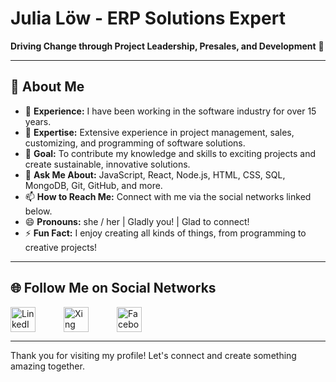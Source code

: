 # Julia Löw - ERP Solutions Expert 

**Driving Change through Project Leadership, Presales, and Development** 👋

---

## 🚀 About Me

- 🔭 **Experience:** I have been working in the software industry for over 15 years.
- 🌱 **Expertise:** Extensive experience in project management, sales, customizing, and programming of software solutions.
- 👯 **Goal:** To contribute my knowledge and skills to exciting projects and create sustainable, innovative solutions.
- 💬 **Ask Me About:** JavaScript, React, Node.js, HTML, CSS, SQL, MongoDB, Git, GitHub, and more.
- 📫 **How to Reach Me:** Connect with me via the social networks linked below.
- 😄 **Pronouns:** she / her | Gladly you! | Glad to connect!
- ⚡ **Fun Fact:** I enjoy creating all kinds of things, from programming to creative projects!

---

## 🌐 Follow Me on Social Networks

<div style="display: flex; gap: 45px;">
    <a href="https://www.linkedin.com/in/julia-löw" target="_blank">
        <img src="https://upload.wikimedia.org/wikipedia/commons/c/ca/LinkedIn_logo_initials.png" alt="LinkedIn" width="40"/>
    </a>
    <a href="https://www.xing.com/profile/Julia_Loew4" target="_blank">
        <img src="https://www.designenlassen.de/blog/wp-content/uploads/2024/03/Xing.png" alt="Xing" width="40"/>
    </a>
    <a href="https://www.facebook.com/JuliaLoew55" target="_blank">
        <img src="https://upload.wikimedia.org/wikipedia/commons/5/51/Facebook_f_logo_%282019%29.svg" alt="Facebook" width="40"/>
    </a>
</div>

---

Thank you for visiting my profile! Let's connect and create something amazing together.

